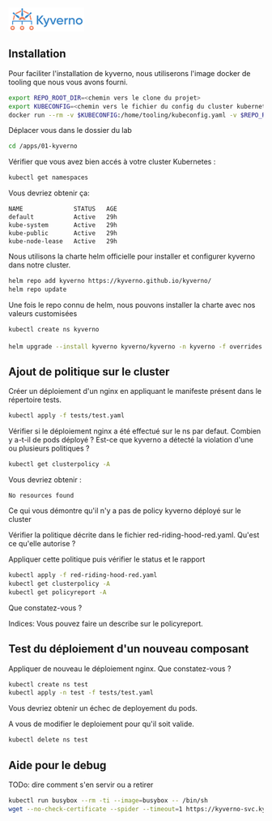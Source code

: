 ![Kyverno](../../images/kyverno_logo.png)

## Installation

Pour faciliter l'installation de kyverno, nous utiliserons l'image
docker de tooling que nous vous avons fourni.


```bash
export REPO_ROOT_DIR=<chemin vers le clone du projet>
export KUBECONFIG=<chemin vers le fichier du config du cluster kubernetes>
docker run --rm -v $KUBECONFIG:/home/tooling/kubeconfig.yaml -v $REPO_ROOT_DIR/labs/00-preconfig/:/apps -it ghcr.io/ddrugeon/devoxx2023-tooling
```

Déplacer vous dans le dossier du lab
```bash
cd /apps/01-kyverno
```

Vérifier que vous avez bien accés à votre cluster Kubernetes :
```bash
kubectl get namespaces
```

Vous devriez obtenir ça:
```
NAME              STATUS   AGE
default           Active   29h
kube-system       Active   29h
kube-public       Active   29h
kube-node-lease   Active   29h
```

Nous utilisons la charte helm officielle pour installer et configurer kyverno dans notre cluster.

```bash
helm repo add kyverno https://kyverno.github.io/kyverno/
helm repo update
```

Une fois le repo connu de helm, nous pouvons installer la charte avec nos valeurs customisées

```bash
kubectl create ns kyverno

helm upgrade --install kyverno kyverno/kyverno -n kyverno -f overrides.yaml --version v2.5.5
```
## Ajout de politique sur le cluster

Créer un déploiement d'un nginx en appliquant le manifeste présent dans le répertoire tests.

```bash
kubectl apply -f tests/test.yaml
```

Vérifier si le déploiement nginx a été effectué sur le ns par defaut.
Combien y a-t-il de pods déployé ?
Est-ce que kyverno a détecté la violation d'une ou plusieurs politiques ?

```bash
kubectl get clusterpolicy -A
```

Vous devriez obtenir :
```
No resources found
```

Ce qui vous démontre qu'il n'y a pas de policy kyverno déployé sur le cluster

Vérifier la politique décrite dans le fichier red-riding-hood-red.yaml. Qu'est ce qu'elle autorise ?

Appliquer cette politique puis vérifier le status et le rapport

```bash
kubectl apply -f red-riding-hood-red.yaml
kubectl get clusterpolicy -A
kubectl get policyreport -A
```

Que constatez-vous ?

Indices: Vous pouvez faire un describe sur le policyreport.


## Test du déploiement d'un nouveau composant

Appliquer de nouveau le déploiement nginx. Que constatez-vous ?

```bash
kubectl create ns test
kubectl apply -n test -f tests/test.yaml
```

Vous devriez obtenir un échec de deployement du pods.

A vous de modifier le deploiement pour qu'il soit valide.

```bash
kubectl delete ns test
```

## Aide pour le debug 

TODo: dire comment s'en servir ou a retirer

```bash
kubectl run busybox --rm -ti --image=busybox -- /bin/sh
wget --no-check-certificate --spider --timeout=1 https://kyverno-svc.kyverno.svc:443/health/liveness
```